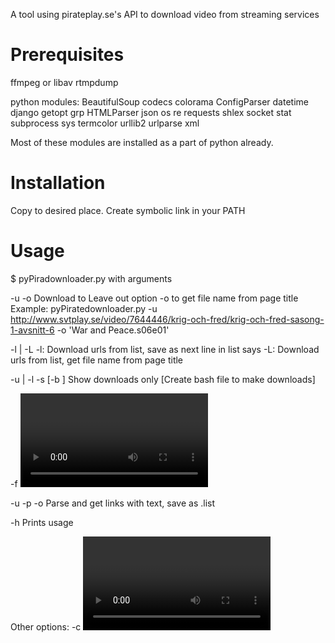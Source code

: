 A tool using pirateplay.se's API to download video from streaming services

Prerequisites
=================
ffmpeg or libav
rtmpdump

python modules:
	BeautifulSoup
	codecs
	colorama
	ConfigParser
	datetime
	django
	getopt
	grp
	HTMLParser
	json
	os
	re
	requests
	shlex
	socket
	stat
	subprocess
	sys
	termcolor
	urllib2
	urlparse
	xml
	
Most of these modules are installed as a part of python already.

Installation
===================
Copy to desired place.
Create symbolic link in your PATH

Usage
===================
$ pyPiradownloader.py
	with arguments
	
 -u <url> -o <out name>
	Download <url> to <out name>
    Leave out option -o to get file name from page title
  Example:
    pyPiratedownloader.py -u http://www.svtplay.se/video/7644446/krig-och-fred/krig-och-fred-sasong-1-avsnitt-6 -o 'War and Peace.s06e01'
    
 -l <download list> | -L <url list>
	-l: Download urls from list, save as next line in list says
    -L: Download urls from list, get file name from page title
    
 -u <url> | -l <download list> -s [-b <bash file name>]
 		Show downloads only
		[Create bash file to make downloads]
     
 -f <video file> -c <video format>
 		Convert <video file> to another <video format>
            
 -u <url> -p -o <out file>
		Parse <url> and get links with text, save as <out file>.list
            
 -h
 		Prints usage
        
Other options:
 -c <video format> converts downloaded video
 -q <quality> set quality for download
 -n don't check durations
 -i add file quality info to file name
 -H download the file with highest quality
 -a download all files
 -k keep temporary files and old downloads. Default saves nothing
 -r redownload even if file exists. Default skips if file exists
(-R reencode video)
 -v verboses output
	
	
